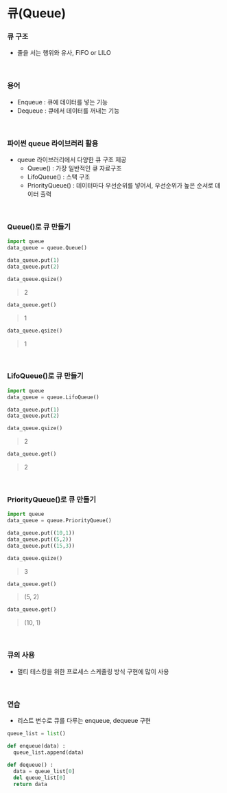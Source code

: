 # 큐(Queue)

### 큐 구조
* 줄을 서는 행위와 유사, FIFO or LILO
<br>

### 용어
* Enqueue : 큐에 데이터를 넣는 기능
* Dequeue : 큐에서 데이터를 꺼내는 기능
<br>

### 파이썬 queue 라이브러리 활용
* queue 라이브러리에서 다양한 큐 구조 제공
  - Queue() : 가장 일반적인 큐 자료구조
  - LifoQueue() : 스택 구조
  - PriorityQueue() : 데이터마다 우선순위를 넣어서, 우선순위가 높은 순서로 데이터 출력

<br>

### Queue()로 큐 만들기
```python
import queue
data_queue = queue.Queue()
```
```python
data_queue.put(1)
data_queue.put(2)
```
```python
data_queue.qsize()
```
> 2

```python
data_queue.get()
```
> 1

```python
data_queue.qsize()
```
> 1


<br>

### LifoQueue()로 큐 만들기
```python
import queue
data_queue = queue.LifoQueue()
```
```python
data_queue.put(1)
data_queue.put(2)
```
```python
data_queue.qsize()
```
> 2

```python
data_queue.get()
```
> 2

<br>

### PriorityQueue()로 큐 만들기
```python
import queue
data_queue = queue.PriorityQueue()
```
```python
data_queue.put((10,1))
data_queue.put((5,2))
data_queue.put((15,3))
```
```python
data_queue.qsize()
```
> 3

```python
data_queue.get()
```
> (5, 2)

```python
data_queue.get()
```
> (10, 1)

<br>

### 큐의 사용
* 멀티 테스킹을 위한 프로세스 스케줄링 방식 구현에 많이 사용

<br>

### 연습
* 리스트 변수로 큐를 다루는 enqueue, dequeue 구현
```python
queue_list = list()

def enqueue(data) :
  queue_list.append(data)
 
def dequeue() :
  data = queue_list[0]
  del queue_list[0]
  return data
```
